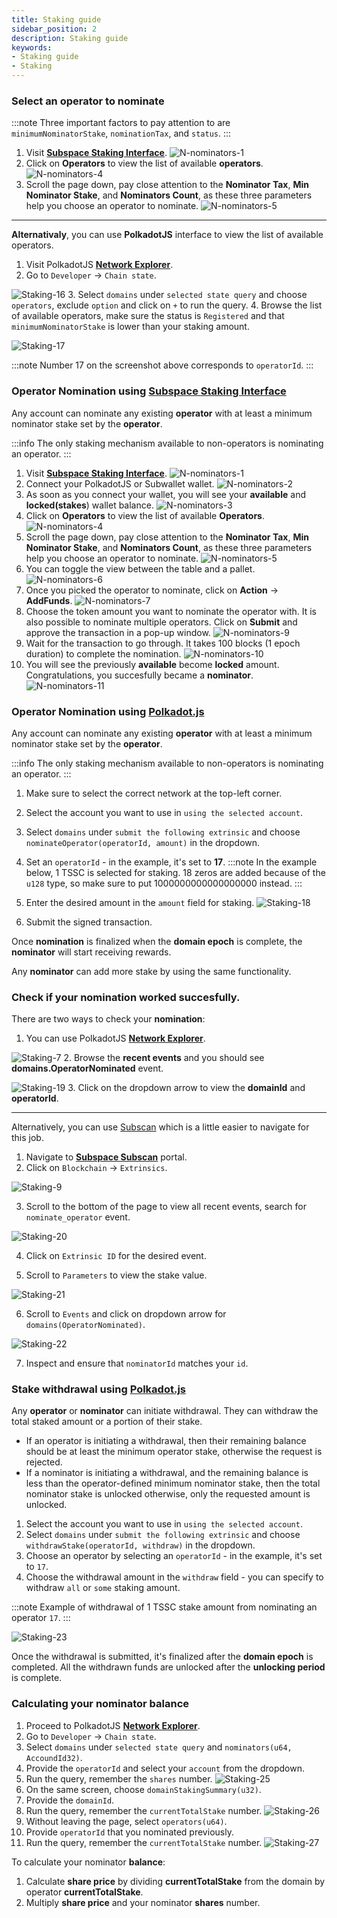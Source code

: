 ```yaml
---
title: Staking guide
sidebar_position: 2
description: Staking guide
keywords:
- Staking guide
- Staking
---
```


### Select an operator to nominate 

:::note
Three important factors to pay attention to are `minimumNominatorStake`, `nominationTax`, and `status`.
:::


1. Visit [**Subspace Staking Interface**](https://staking.subspace.tools). 
  ![N-nominators-1](/img/doc-imgs/operators-staking/N-Nominators-1.png)
2. Click on **Operators** to view the list of available **operators**.
  ![N-nominators-4](/img/doc-imgs/operators-staking/N-Nominators-4.png)
3. Scroll the page down, pay close attention to the **Nominator Tax**, **Min Nominator Stake**, and **Nominators Count**, as these three parameters help you choose an operator to nominate. 
  ![N-nominators-5](/img/doc-imgs/operators-staking/N-Nominators-5.png)

---
**Alternativaly**, you can use **PolkadotJS** interface to view the list of available operators.

1. Visit PolkadotJS **[Network Explorer](https://polkadot.js.org/apps/#/explorer)**.
2. Go to `Developer` -> `Chain state`.

 ![Staking-16](/img/doc-imgs/operators-staking/Staking-16.png)
3. Select `domains` under `selected state query` and choose `operators`, exclude `option` and click on `+` to run the query.
4. Browse the list of available operators, make sure the status is `Registered` and that `minimumNominatorStake` is lower than your staking amount. 

 ![Staking-17](/img/doc-imgs/operators-staking/Staking-17.png)

:::note
Number 17 on the screenshot above corresponds to `operatorId`.
:::

### Operator Nomination using [Subspace Staking Interface](https://staking.subspace.tools/)

Any account can nominate any existing **operator** with at least a minimum nominator stake set by the **operator**. 

:::info
The only staking mechanism available to non-operators is nominating an operator.
:::

1. Visit [**Subspace Staking Interface**](https://staking.subspace.tools). 
  ![N-nominators-1](/img/doc-imgs/operators-staking/N-Nominators-1.png)
2. Connect your PolkadotJS or Subwallet wallet. 
![N-nominators-2](/img/doc-imgs/operators-staking/N-Nominators-2.png)
3. As soon as you connect your wallet, you will see your **available** and **locked(stakes**) wallet balance. 
![N-nominators-3](/img/doc-imgs/operators-staking/N-Nominators-3.png)
4. Click on **Operators** to view the list of available **Operators**.
  ![N-nominators-4](/img/doc-imgs/operators-staking/N-Nominators-4.png)
5. Scroll the page down, pay close attention to the **Nominator Tax**, **Min Nominator Stake**, and **Nominators Count**, as these three parameters help you choose an operator to nominate. 
  ![N-nominators-5](/img/doc-imgs/operators-staking/N-Nominators-5.png)
6. You can toggle the view between the table and a pallet. 
  ![N-nominators-6](/img/doc-imgs/operators-staking/N-Nominators-6.png)
7. Once you picked the operator to nominate, click on **Action** -> **AddFunds**.
  ![N-nominators-7](/img/doc-imgs/operators-staking/N-Nominators-7.png)
8. Choose the token amount you want to nominate the operator with.  It is also possible to nominate multiple operators. Click on **Submit** and approve the transaction in a pop-up window. 
  ![N-nominators-9](/img/doc-imgs/operators-staking/N-Nominators-9.png)
9. Wait for the transaction to go through. It takes 100 blocks (1 epoch duration) to complete the nomination.
![N-nominators-10](/img/doc-imgs/operators-staking/N-Nominators-10.png)
10. You will see the previously **available** become **locked** amount. Congratulations, you succesfully became a **nominator**.
![N-nominators-11](/img/doc-imgs/operators-staking/N-Nominators-11.png)

### Operator Nomination using [Polkadot.js](https://polkadot.js.org/)

Any account can nominate any existing **operator** with at least a minimum nominator stake set by the **operator**. 

:::info
The only staking mechanism available to non-operators is nominating an operator.
:::

1. Make sure to select the correct network at the top-left corner. 
2. Select the account you want to use in `using the selected account`.
3. Select `domains` under `submit the following extrinsic` and choose `nominateOperator(operatorId, amount)` in the dropdown.
4. Set an `operatorId` - in the example, it's set to **17**. 
:::note
In the example below, 1 TSSC is selected for staking. 18 zeros are added because of the `u128` type, so make sure to put 1000000000000000000 instead. 
:::

5. Enter the desired amount in the `amount` field for staking.
![Staking-18](/img/doc-imgs/operators-staking/Staking-18.png)
6. Submit the signed transaction. 

Once **nomination** is finalized when the **domain epoch** is complete, the **nominator** will start receiving rewards.

Any **nominator** can add more stake by using the same functionality.


### Check if your **nomination** worked succesfully. 

There are two ways to check your **nomination**: 

1. You can use PolkadotJS **[Network Explorer](https://polkadot.js.org/apps/#/explorer)**.

 ![Staking-7](/img/doc-imgs/operators-staking/Staking-7.png)
2. Browse the **recent events** and you should see **domains.OperatorNominated** event.

 ![Staking-19](/img/doc-imgs/operators-staking/Staking-19.png)
3. Click on the dropdown arrow to view the **domainId** and **operatorId**.

---

Alternatively, you can use [Subscan](https://subspace.subscan.io/) which is a little easier to navigate for this job. 
1. Navigate to **[Subspace Subscan](https://subspace.subscan.io/)** portal.
2. Click on `Blockchain` -> `Extrinsics`.

  ![Staking-9](/img/doc-imgs/operators-staking/Staking-9.png)

3. Scroll to the bottom of the page to view all recent events, search for `nominate_operator` event.

 ![Staking-20](/img/doc-imgs/operators-staking/Staking-20.png)

4. Click on `Extrinsic ID` for the desired event.

5. Scroll to `Parameters` to view the stake value.

 ![Staking-21](/img/doc-imgs/operators-staking/Staking-21.png)

6. Scroll to `Events` and click on dropdown arrow for `domains(OperatorNominated)`.

  ![Staking-22](/img/doc-imgs/operators-staking/Staking-22.png)

7. Inspect and ensure that `nominatorId` matches your `id`. 

### Stake withdrawal using [Polkadot.js](https://polkadot.js.org/)

Any **operator** or **nominator** can initiate withdrawal. They can withdraw the total staked amount or a portion of their stake.

- If an operator is initiating a withdrawal, then their remaining balance should be at least the minimum operator stake, otherwise the request is rejected.
- If a nominator is initiating a withdrawal, and the remaining balance is less than the operator-defined minimum nominator stake, then the total nominator stake is unlocked otherwise, only the requested amount is unlocked.


1. Select the account you want to use in `using the selected account`.
2. Select `domains` under `submit the following extrinsic` and choose `withdrawStake(operatorId, withdraw)` in the dropdown.
3. Choose an operator by selecting an `operatorId` - in the example, it's set to `17`.
4. Choose the withdrawal amount in the `withdraw` field - you can specify to withdraw `all` or `some` staking amount. 

:::note
Example of withdrawal of 1 TSSC stake amount from nominating an operator `17`.
:::

![Staking-23](/img/doc-imgs/operators-staking/Staking-23.png)


Once the withdrawal is submitted, it's finalized after the **domain epoch** is completed. All the withdrawn funds are unlocked after the **unlocking period** is complete.


### Calculating your nominator balance

1. Proceed to PolkadotJS **[Network Explorer](https://polkadot.js.org/apps/#/explorer)**.
2. Go to `Developer` -> `Chain state`.
3. Select `domains` under `selected state query` and `nominators(u64, AccoundId32)`.
4. Provide the `operatorId` and select your `account` from the dropdown. 
5. Run the query, remember the `shares` number. 
  ![Staking-25](/img/doc-imgs/operators-staking/Staking-25.png)
6. On the same screen, choose `domainStakingSummary(u32)`.
7. Provide the `domainId`. 
8. Run the query, remember the `currentTotalStake` number.
  ![Staking-26](/img/doc-imgs/operators-staking/Staking-26.png)
9. Without leaving the page, select `operators(u64)`.
10. Provide `operatorId` that you nominated previously. 
11. Run the query, remember the `currentTotalStake` number. 
  ![Staking-27](/img/doc-imgs/operators-staking/Staking-27.png)

To calculate your nominator **balance**:
1. Calculate **share price** by dividing **currentTotalStake** from the domain by operator **currentTotalStake**.
2. Multiply **share price** and your nominator **shares** number. 
